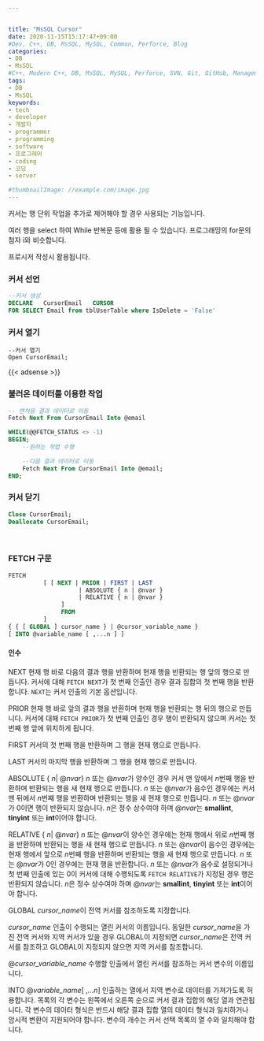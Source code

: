 ```yaml
---


title: "MsSQL Cursor"
date: 2020-11-15T15:17:47+09:00
#Dev, C++, DB, MsSQL, MySQL, Common, Perforce, Blog
categories:
- DB
- MsSQL
#C++, Modern C++, DB, MsSQL, MySQL, Perforce, SVN, Git, GitHub, Management, Blog, Hugo, Architecture
tags:
- DB
- MsSQL
keywords:
- tech
- developer
- 개발자
- programmer
- programming
- software
- 프로그래머
- coding
- 코딩
- server

#thumbnailImage: //example.com/image.jpg
---
```


커서는 행 단위 작업을 추가로 제어해야 할 경우 사용되는 기능입니다.

여러 행을 select 하여 While 반복문 등에 활용 될 수 있습니다. 프로그래밍의 for문의 첨자 i와 비슷합니다.

프로시저 작성시 활용됩니다.

<!--more-->

  

### 커서 선언

```sql
--커서 생성
DECLARE   CursorEmail   CURSOR  
FOR SELECT Email from tblUserTable where IsDelete = 'False'
```

   

  

### 커서 열기

```
--커서 열기
Open CursorEmail;
```

  

{{< adsense >}}

### 불러온 데이터를 이용한 작업

```sql
-- 맨처음 결과 데이터로 이동
Fetch Next From CursorEmail Into @email 

WHILE(@@FETCH_STATUS <> -1) 
BEGIN; 
    --원하는 작업 수행 

    --다음 결과 데이터로 이동 
    Fetch Next From CursorEmail Into @email; 
END;
```

   

  

### 커서 닫기

```sql
Close CursorEmail; 
Deallocate CursorEmail;
```

​    

   

### FETCH 구문

```sql
FETCH   
          [ [ NEXT | PRIOR | FIRST | LAST   
                    | ABSOLUTE { n | @nvar }   
                    | RELATIVE { n | @nvar }   
               ]   
               FROM   
          ]   
{ { [ GLOBAL ] cursor_name } | @cursor_variable_name }   
[ INTO @variable_name [ ,...n ] ]  
```

  

#### 인수

NEXT
현재 행 바로 다음의 결과 행을 반환하며 현재 행을 반환되는 행 앞의 행으로 만듭니다. 커서에 대해 `FETCH NEXT`가 첫 번째 인출인 경우 결과 집합의 첫 번째 행을 반환합니다. `NEXT`는 커서 인출의 기본 옵션입니다.

PRIOR
현재 행 바로 앞의 결과 행을 반환하며 현재 행을 반환되는 행 뒤의 행으로 만듭니다. 커서에 대해 `FETCH PRIOR`가 첫 번째 인출인 경우 행이 반환되지 않으며 커서는 첫 번째 행 앞에 위치하게 됩니다.

FIRST
커서의 첫 번째 행을 반환하며 그 행을 현재 행으로 만듭니다.

LAST
커서의 마지막 행을 반환하며 그 행을 현재 행으로 만듭니다.

ABSOLUTE { *n*| @*nvar*}
*n* 또는 @*nvar*가 양수인 경우 커서 맨 앞에서 *n*번째 행을 반환하며 반환되는 행을 새 현재 행으로 만듭니다. *n* 또는 @*nvar*가 음수인 경우에는 커서 맨 뒤에서 *n*번째 행을 반환하며 반환되는 행을 새 현재 행으로 만듭니다. *n* 또는 @*nvar*가 0이면 행이 반환되지 않습니다. *n*은 정수 상수여야 하며 @*nvar*는 **smallint**, **tinyint** 또는 **int**이어야 합니다.

RELATIVE { *n*| @*nvar*}
*n* 또는 @*nvar*이 양수인 경우에는 현재 행에서 위로 *n*번째 행을 반환하며 반환되는 행을 새 현재 행으로 만듭니다. *n* 또는 @*nvar*이 음수인 경우에는 현재 행에서 앞으로 *n*번째 행을 반환하며 반환되는 행을 새 현재 행으로 만듭니다. *n* 또는 @*nvar*가 0인 경우에는 현재 행을 반환합니다. *n* 또는 @*nvar*가 음수로 설정되거나 첫 번째 인출에 있는 0이 커서에 대해 수행되도록 `FETCH RELATIVE`가 지정된 경우 행은 반환되지 않습니다. *n*은 정수 상수여야 하며 @*nvar*는 **smallint**, **tinyint** 또는 **int**이어야 합니다.

GLOBAL
*cursor_name*이 전역 커서를 참조하도록 지정합니다.

*cursor_name*
인출이 수행되는 열린 커서의 이름입니다. 동일한 *cursor_name*을 가진 전역 커서와 지역 커서가 있을 경우 GLOBAL이 지정되면 *cursor_name*은 전역 커서를 참조하고 GLOBAL이 지정되지 않으면 지역 커서를 참조합니다.

@*cursor_variable_name*
수행할 인출에서 열린 커서를 참조하는 커서 변수의 이름입니다.

INTO @*variable_name*[ ,...*n*]
인출하는 열에서 지역 변수로 데이터를 가져가도록 허용합니다. 목록의 각 변수는 왼쪽에서 오른쪽 순으로 커서 결과 집합의 해당 열과 연관됩니다. 각 변수의 데이터 형식은 반드시 해당 결과 집합 열의 데이터 형식과 일치하거나 암시적 변환이 지원되어야 합니다. 변수의 개수는 커서 선택 목록의 열 수와 일치해야 합니다.